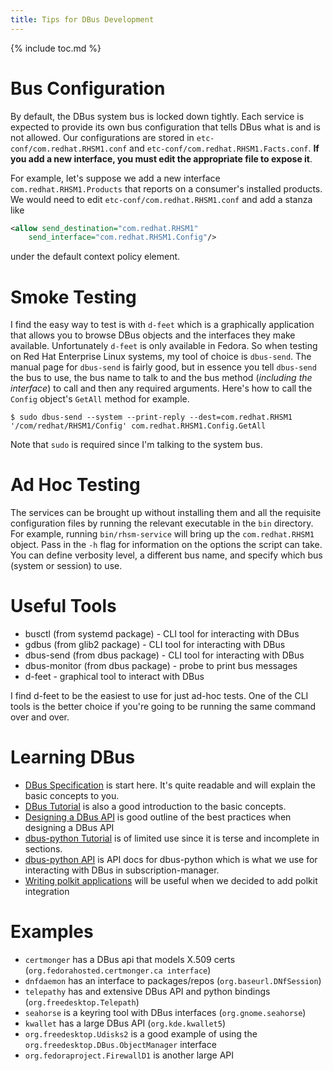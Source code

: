 ```yaml
---
title: Tips for DBus Development
---
```

{% include toc.md %}

# Bus Configuration

By default, the DBus system bus is locked down tightly.  Each service is
expected to provide its own bus configuration that tells DBus what is and is not
allowed.  Our configurations are stored in `etc-conf/com.redhat.RHSM1.conf` and
`etc-conf/com.redhat.RHSM1.Facts.conf`.  **If you add a new interface, you must
edit the appropriate file to expose it**.

For example, let's suppose we add a new interface `com.redhat.RHSM1.Products`
that reports on a consumer's installed products.  We would need to edit
`etc-conf/com.redhat.RHSM1.conf` and add a stanza like

```xml
<allow send_destination="com.redhat.RHSM1"
    send_interface="com.redhat.RHSM1.Config"/>
```

under the default context policy element.

# Smoke Testing

I find the easy way to test is with `d-feet` which is a graphically application
that allows you to browse DBus objects and the interfaces they make available.
Unfortunately `d-feet` is only available in Fedora.  So when testing on Red Hat
Enterprise Linux systems, my tool of choice is `dbus-send`.  The manual page for
`dbus-send` is fairly good, but in essence you tell `dbus-send` the bus to use,
the bus name to talk to and the bus method (*including the interface*) to call
and then any required arguments.  Here's how to call the `Config` object's
`GetAll` method for example.

```console
$ sudo dbus-send --system --print-reply --dest=com.redhat.RHSM1
'/com/redhat/RHSM1/Config' com.redhat.RHSM1.Config.GetAll
```

Note that `sudo` is required since I'm talking to the system bus.

# Ad Hoc Testing

The services can be brought up without installing them and all the requisite
configuration files by running the relevant executable in the `bin` directory.
For example, running `bin/rhsm-service` will bring up the `com.redhat.RHSM1`
object.  Pass in the `-h` flag for information on the options the script can
take.  You can define verbosity level, a different bus name, and specify which
bus (system or session) to use.

# Useful Tools

* busctl (from systemd package) - CLI tool for interacting with DBus
* gdbus (from glib2 package) - CLI tool for interacting with DBus
* dbus-send (from dbus package) - CLI tool for interacting with DBus
* dbus-monitor (from dbus package) - probe to print bus messages
* d-feet - graphical tool to interact with DBus

I find d-feet to be the easiest to use for just ad-hoc tests.  One of the CLI
tools is the better choice if you're going to be running the same command over
and over.

# Learning DBus

* [DBus
  Specification](https://dbus.freedesktop.org/doc/dbus-specification.html) is
  start here.  It's quite readable and will explain the basic concepts to you.
* [DBus Tutorial](https://dbus.freedesktop.org/doc/dbus-tutorial.html) is also a
  good introduction to the basic concepts.
* [Designing a DBus API](https://dbus.freedesktop.org/doc/dbus-api-design.html) 
  is good outline of the best practices when designing a DBus API
* [dbus-python
  Tutorial](https://dbus.freedesktop.org/doc/dbus-python/doc/tutorial.html) is
  of limited use since it is terse and incomplete in sections.
* [dbus-python API](https://dbus.freedesktop.org/doc/dbus-python/api/) is API
  docs for dbus-python which is what we use for interacting with DBus in
  subscription-manager.
* [Writing polkit
  applications](https://www.freedesktop.org/software/polkit/docs/master/polkit-apps.html)
  will be useful when we decided to add polkit integration

# Examples

* `certmonger` has a DBus api that models X.509 certs (`org.fedorahosted.certmonger.ca interface`)
* `dnfdaemon` has an interface to packages/repos (`org.baseurl.DNfSession`)
* `telepathy` has and extensive DBus API and python bindings
  (`org.freedesktop.Telepath`)
* `seahorse` is a keyring tool with DBus interfaces (`org.gnome.seahorse`)
* `kwallet` has a large DBus API (`org.kde.kwallet5`)
* `org.freedesktop.Udisks2` is a good example of using the
  `org.freedesktop.DBus.ObjectManager` interface
* `org.fedoraproject.FirewallD1` is another large API
